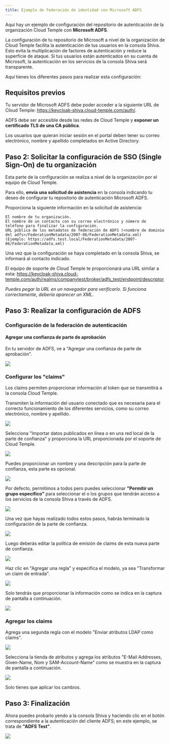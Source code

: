 ```yaml
---
title: Ejemplo de federación de identidad con Microsoft ADFS
---
```

Aquí hay un ejemplo de configuración del repositorio de autenticación de la organización Cloud Temple con __Microsoft ADFS__.

La configuración de tu repositorio de Microsoft a nivel de la organización de Cloud Temple facilita la autenticación de tus usuarios en la consola Shiva.
Esto evita la multiplicación de factores de autenticación y reduce la superficie de ataque.
Si tus usuarios están autenticados en su cuenta de Microsoft, la autenticación en los servicios de la consola Shiva será transparente.

Aquí tienes los diferentes pasos para realizar esta configuración:


## Requisitos previos
Tu servidor de Microsoft ADFS debe poder acceder a la siguiente URL de Cloud Temple: https://keycloak-shiva.cloud-temple.com/auth/.

ADFS debe ser accesible desde las redes de Cloud Temple y __exponer un certificado TLS de una CA pública__.

Los usuarios que quieran iniciar sesión en el portal deben tener su correo electrónico, nombre y apellido completados en Active Directory.

## Paso 2: Solicitar la configuración de SSO (Single Sign-On) de tu organización

Esta parte de la configuración se realiza a nivel de la organización por el equipo de Cloud Temple.

Para ello, __envía una solicitud de asistencia__ en la consola indicando tu deseo de configurar tu repositorio de autenticación Microsoft ADFS.

Proporciona la siguiente información en la solicitud de asistencia:

    El nombre de tu organización.
    El nombre de un contacto con su correo electrónico y número de teléfono para finalizar la configuración.
    URL pública de los metadatos de federación de ADFS (<nombre de dominio del adfs>/FederationMetadata/2007-06/FederationMetadata.xml)
    (Ejemplo: https://adfs.test.local/FederationMetadata/2007-06/FederationMetadata.xml)

Una vez que la configuración se haya completado en la consola Shiva, se informará al contacto indicado.

El equipo de soporte de Cloud Temple te proporcionará una URL similar a esta: https://keycloak-shiva.cloud-temple.com/auth/realms/companytest/broker/adfs_test/endpoint/descriptor

*Puedes pegar la URL en un navegador para verificarlo. Si funciona correctamente, debería aparecer un XML.*

## Paso 3: Realizar la configuración de ADFS
### Configuración de la federación de autenticación

#### Agregar una confianza de parte de aprobación

En tu servidor de ADFS, ve a "Agregar una confianza de parte de aprobación".

![](images/sso_adfs_001.png)

### Configurar los "claims"
Los claims permiten proporcionar información al token que se transmitirá a la consola Cloud Temple.

Transmiten la información del usuario conectado que es necesaria para el correcto funcionamiento de los diferentes servicios, como su correo electrónico, nombre y apellido.

![](images/sso_adfs_002.png)

Selecciona "Importar datos publicados en línea o en una red local de la parte de confianza" y proporciona la URL proporcionada por el soporte de Cloud Temple.

![](images/sso_adfs_003.png)

Puedes proporcionar un nombre y una descripción para la parte de confianza, esta parte es opcional.

![](images/sso_adfs_004.png)

Por defecto, permitimos a todos pero puedes seleccionar __"Permitir un grupo específico"__ para seleccionar el o los grupos que tendrán acceso a los servicios de la consola Shiva a través de ADFS.

![](images/sso_adfs_005.png)

Una vez que hayas realizado todos estos pasos, habrás terminado la configuración de la parte de confianza.

![](images/sso_adfs_006.png)

Luego deberás editar la política de emisión de claims de esta nueva parte de confianza.

![](images/sso_adfs_007.png)

Haz clic en "Agregar una regla" y especifica el modelo, ya sea "Transformar un claim de entrada".

![](images/sso_adfs_008.png)

Solo tendrás que proporcionar la información como se indica en la captura de pantalla a continuación.

![](images/sso_adfs_009.png)

### Agregar los claims
Agrega una segunda regla con el modelo "Enviar atributos LDAP como claims".

![](images/sso_adfs_010.png)

Selecciona la tienda de atributos y agrega los atributos "E-Mail Addresses, Given-Name, Nom y SAM-Account-Name" como se muestra en la captura de pantalla a continuación.

![](images/sso_adfs_011.png)

Solo tienes que aplicar los cambios.

## Paso 3: Finalización

Ahora puedes probarlo yendo a la consola Shiva y haciendo clic en el botón correspondiente a la autenticación del cliente ADFS; en este ejemplo, se trata de __"ADFS Test"__.

![](images/sso_adfs_012.png)
